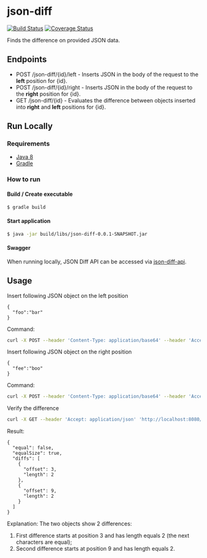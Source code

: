 # json-diff

<!--- badges -->
[![Build Status](https://travis-ci.org/xeniaka/json-diff.svg)](http://travis-ci.org/xeniaka/json-diff)
[![Coverage Status](https://coveralls.io/repos/github/xeniaka/json-diff/badge.svg?branch=master)](https://coveralls.io/github/xeniaka/json-diff?branch=master)

Finds the difference on provided JSON data.

## Endpoints
* POST /json-diff/{id}/left - Inserts JSON in the body of the request to the **left** position for {id}.
* POST /json-diff/{id}/right - Inserts JSON in the body of the request to the **right** position for {id}.
* GET /json-diff/{id} - Evaluates the difference between objects inserted into **right** and **left** positions for {id}.

## Run Locally

### Requirements
* [Java 8](http://www.oracle.com/technetwork/pt/java/javase/downloads/jdk8-downloads-2133151.html)
* [Gradle](https://gradle.org/install/)

### How to run
#### Build / Create executable
```sh
$ gradle build
```

#### Start application
```sh
$ java -jar build/libs/json-diff-0.0.1-SNAPSHOT.jar
```

#### Swagger
When running locally, JSON Diff API can be accessed via
[json-diff-api](http://localhost:8080/swagger-ui.html#/json45diff45controller).

## Usage
Insert following JSON object on the left position
```
{
  "foo":"bar"
}
```
Command:

```sh
curl -X POST --header 'Content-Type: application/base64' --header 'Accept: application/json' -d '{"foo":"bar"}' 'http://localhost:8080/json-diff/test/left'
```

Insert following JSON object on the right position
```
{
  "fee":"boo"
}
```
Command:

```sh
curl -X POST --header 'Content-Type: application/base64' --header 'Accept: application/json' -d '{"fee":"boo"}' 'http://localhost:8080/json-diff/test/right'
```
Verify the difference

```sh
curl -X GET --header 'Accept: application/json' 'http://localhost:8080/json-diff/test'
```

Result:
```
{
  "equal": false,
  "equalSize": true,
  "diffs": [
    {
      "offset": 3,
      "length": 2
    },
    {
      "offset": 9,
      "length": 2
    }
  ]
}
```
Explanation: The two objects show 2 differences:
1. First difference starts at position 3 and has length equals 2 (the next characters are equal);
2. Second difference starts at position 9 and has length equals 2.